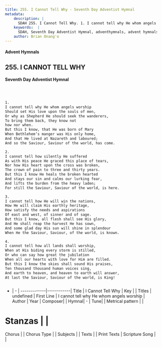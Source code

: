 ```yaml
---
title: 255. I Cannot Tell Why - Seventh Day Adventist Hymnal
metadata:
    description: |
      SDAH 255. I Cannot Tell Why. 1. I cannot tell why He whom angels worship Should set His love upon the souls of men, Or why as Shepherd He should seek the wanderers, To bring them back, they know not how nor when. But this I know, that He was born of Mary When Bethlehem’s manger was His only home, And that He lived at Nazareth and laboured; And so the Saviour, Saviour of the world, has come.
    keywords:  |
      SDAH, Seventh Day Adventist Hymnal, adventhymnals, advent hymnals, I Cannot Tell Why, I cannot tell why He whom angels worship 
    author: Brian Onang'o
---
```


#### Advent Hymnals
## 255. I CANNOT TELL WHY
#### Seventh Day Adventist Hymnal

```txt



1.
I cannot tell why He whom angels worship
Should set His love upon the souls of men,
Or why as Shepherd He should seek the wanderers,
To bring them back, they know not
how nor when.
But this I know, that He was born of Mary
When Bethlehem’s manger was His only home,
And that He lived at Nazareth and laboured;
And so the Saviour, Saviour of the world, has come.

2.
I cannot tell how silently He suffered
As with His peace He graced this place of tears,
Nor how His heart upon the cross was broken,
The crown of pain to three and thirty years.
But this I know He heals the broken hearted
And stays our sin and calms our lurking fear,
And lifts the burden from the heavy laden;
For still the Saviour, Saviour of the world, is here.

3.
I cannot tell how He will win the nations,
How He will claim His earthly heritage,
How satisfy the needs and aspirations
Of east and west, of sinner and of sage.
But this I know, all flesh shall see His glory,
And He shall reap the harvest He has sown,
And some glad day His sun will shine in splendour
When He the Saviour, Saviour, of the world, is known.

4.
I cannot tell how all lands shall worship,
When at His biding every storm is stilled,
Or who can say how great the jubilation
When all our hearts with love for Him are filled.
But this I know the skies shall sound His praises,
Ten thousand thousand human voices sing,
And earth to heaven, and heaven to earth will answer,
At last the Saviour, Saviour of the world, is King!



```

- |   -  |
-------------|------------|
Title | I Cannot Tell Why |
Key |  |
Titles | undefined |
First Line | I cannot tell why He whom angels worship |
Author | 
Year | 
Composer|  |
Hymnal|  - |
Tune|  |
Metrical pattern | |
# Stanzas |  |
Chorus |  |
Chorus Type |  |
Subjects |  |
Texts |  |
Print Texts | 
Scripture Song |  |
  
